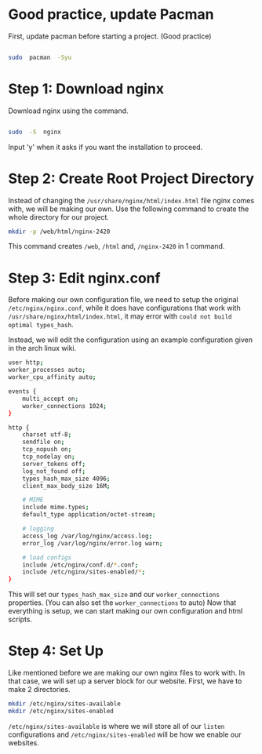 
# Good practice, update Pacman

First, update pacman before starting a project. (Good practice)

```bash

sudo  pacman  -Syu

```

  

# Step 1: Download nginx

Download nginx using the command.

```bash

sudo  -S  nginx

```

Input 'y' when it asks if you want the installation to proceed.

  

# Step 2: Create Root Project Directory

Instead of changing the ```/usr/share/nginx/html/index.html``` file nginx comes with, we will be making our own. Use the following command to create the whole directory for our project.
```bash
mkdir -p /web/html/nginx-2420
```
This command creates ```/web```, ```/html``` and, ```/nginx-2420``` in 1 command.
# Step 3: Edit nginx.conf
Before making our own configuration file, we need to setup the original ```/etc/nginx/nginx.conf```, while it does have configurations that work with ```/usr/share/nginx/html/index.html```, it may error with ```could not build optimal types_hash```.

Instead, we will edit the configuration using an example configuration given in the arch linux wiki.
```bash
user http;
worker_processes auto;
worker_cpu_affinity auto;

events {
    multi_accept on;
    worker_connections 1024;
}

http {
    charset utf-8;
    sendfile on;
    tcp_nopush on;
    tcp_nodelay on;
    server_tokens off;
    log_not_found off;
    types_hash_max_size 4096;
    client_max_body_size 16M;

    # MIME
    include mime.types;
    default_type application/octet-stream;

    # logging
    access_log /var/log/nginx/access.log;
    error_log /var/log/nginx/error.log warn;

    # load configs
    include /etc/nginx/conf.d/*.conf;
    include /etc/nginx/sites-enabled/*;
}
```
This will set our ```types_hash_max_size``` and our ```worker_connections``` properties. (You can also set the ```worker_connections``` to auto)
Now that everything is setup, we can start making our own configuration and html scripts.

# Step 4: Set Up 
Like mentioned before we are making our own nginx files to work with. In that case, we will set up a server block for our website. First, we have to make 2 directories.
```bash
mkdir /etc/nginx/sites-available
mkdir /etc/nginx/sites-enabled
```

```/etc/nginx/sites-available``` is where we will store all of our ```listen``` configurations and ```/etc/nginx/sites-enabled``` will be how we enable our websites.

